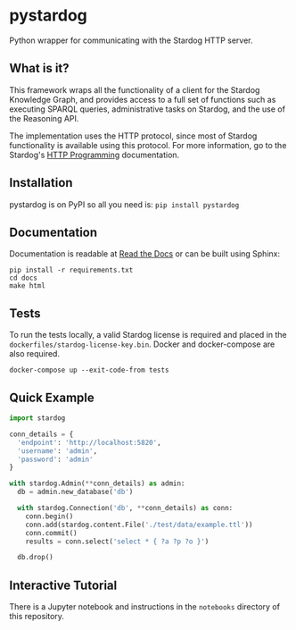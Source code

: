 # pystardog

Python wrapper for communicating with the Stardog HTTP server.

## What is it?

This framework wraps all the functionality of a client for the Stardog
Knowledge Graph, and provides access to a full set of functions such
as executing SPARQL queries, administrative tasks on Stardog, and the
use of the Reasoning API.

The implementation uses the HTTP protocol, since most of Stardog
functionality is available using this protocol. For more information,
go to the Stardog's [HTTP
Programming](http://www.stardog.com/docs/#_network_programming)
documentation.

## Installation

pystardog is on PyPI so all you need is: `pip install pystardog`

## Documentation

Documentation is readable at [Read the
Docs](http://pystardog.readthedocs.io) or can be built using Sphinx:

    pip install -r requirements.txt
    cd docs
    make html

## Tests

To run the tests locally, a valid Stardog license is required and placed in the `dockerfiles/stardog-license-key.bin`. 
Docker and docker-compose are also required.

```shell script
docker-compose up --exit-code-from tests
```

## Quick Example

```python
import stardog

conn_details = {
  'endpoint': 'http://localhost:5820',
  'username': 'admin',
  'password': 'admin'
}

with stardog.Admin(**conn_details) as admin:
  db = admin.new_database('db')

  with stardog.Connection('db', **conn_details) as conn:
    conn.begin()
    conn.add(stardog.content.File('./test/data/example.ttl'))
    conn.commit()
    results = conn.select('select * { ?a ?p ?o }')

  db.drop()
```

## Interactive Tutorial

There is a Jupyter notebook and instructions in the `notebooks`
directory of this repository.
